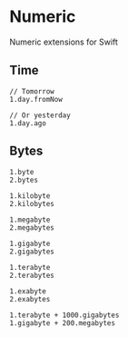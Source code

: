 # Numeric

Numeric extensions for Swift

## Time

    // Tomorrow
    1.day.fromNow

    // Or yesterday
    1.day.ago

## Bytes

    1.byte
    2.bytes

    1.kilobyte
    2.kilobytes

    1.megabyte
    2.megabytes

    1.gigabyte
    2.gigabytes

    1.terabyte
    2.terabytes

    1.exabyte
    2.exabytes

    1.terabyte + 1000.gigabytes
    1.gigabyte + 200.megabytes
